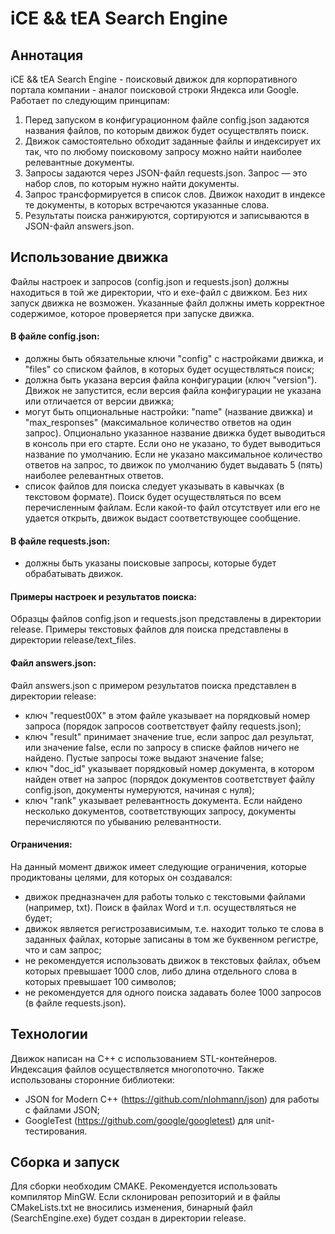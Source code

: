 # iCE && tEA Search Engine

## Аннотация
iCE && tEA Search Engine - поисковый движок для корпоративного портала компании - аналог поисковой строки Яндекса или Google.
Работает по следующим принципам:
1. Перед запуском в конфигурационном файле config.json задаются названия файлов, по которым движок будет осуществлять поиск.
2. Движок самостоятельно обходит заданные файлы и индексирует их так, что по любому поисковому запросу можно найти наиболее релевантные документы.
3. Запросы задаются через JSON-файл requests.json. Запрос — это набор слов, по которым нужно найти документы.
4. Запрос трансформируется в список слов. Движок находит в индексе те документы, в которых встречаются указанные слова.
5. Результаты поиска ранжируются, сортируются и записываются в JSON-файл answers.json.

## Использование движка
Файлы настроек и запросов (config.json и requests.json) должны находиться в той же директории, что и exe-файл с движком. Без них запуск движка не возможен.
Указанные файл должны иметь корректное содержимое, которое проверяется при запуске движка.
#### В файле config.json:
- должны быть обязательные ключи "config" с настройками движка, и "files" со списком файлов, в которых будет осуществляться поиск;
- должна быть указана версия файла конфигурации (ключ "version"). Движок не запустится, если версия файла конфигурации не указана или отличается от версии движка;
- могут быть опциональные настройки: "name" (название движка) и "max_responses" (максимальное количество ответов на один запрос).
  Опционально указанное название движка будет выводиться в консоль при его старте. Если оно не указано, то будет выводиться название по умолчанию.
  Если не указано максимальное количество ответов на запрос, то движок по умолчанию будет выдавать 5 (пять) наиболее релевантных ответов.
- список файлов для поиска следует указывать в кавычках (в текстовом формате). Поиск будет осуществляться по всем перечисленным файлам. Если какой-то файл отсутствует или его не удается открыть, движок выдаст соответствующее сообщение.
#### В файле requests.json:
- должны быть указаны поисковые запросы, которые будет обрабатывать движок.

#### Примеры настроек и результатов поиска:
Образцы файлов config.json и requests.json представлены в директории release. Примеры текстовых файлов для поиска представлены в директории release/text_files.

#### Файл answers.json:
Файл answers.json с примером результатов поиска представлен в директории release: 
- ключ "request00X" в этом файле указывает на порядковый номер запроса (порядок запросов соответствует файлу requests.json);
- ключ "result" принимает значение true, если запрос дал результат, или значение false, если по запросу в списке файлов ничего не найдено. Пустые запросы тоже выдают значение false;
- ключ "doc_id" указывает порядковый номер документа, в котором найден ответ на запрос (порядок документов соответствует файлу config.json, документы нумеруются, начиная с нуля);
- ключ "rank" указывает релевантность документа. Если найдено несколько документов, соответствующих запросу, документы перечисляются по убыванию релевантности.

#### Ограничения:
На данный момент движок имеет следующие ограничения, которые продиктованы целями, для которых он создавался:
- движок предназначен для работы только с текстовыми файлами (например, txt). Поиск в файлах Word и т.п. осуществляться не будет;
- движок является регистрозависимым, т.е. находит только те слова в заданных файлах, которые записаны в том же буквенном регистре, что и сам запрос;
- не рекомендуется использовать движок в текстовых файлах, объем которых превышает 1000 слов, либо длина отдельного слова в которых превышает 100 символов;
- не рекомендуется для одного поиска задавать более 1000 запросов (в файле requests.json).

## Технологии
Движок написан на C++ с использованием STL-контейнеров. 
Индексация файлов осуществляется многопоточно.
Также использованы сторонние библиотеки: 
- JSON for Modern C++ (https://github.com/nlohmann/json) для работы с файлами JSON;
- GoogleTest (https://github.com/google/googletest) для unit-тестирования.

## Сборка и запуск
Для сборки необходим CMAKE. Рекомендуется использовать компилятор MinGW. Если склонирован репозиторий и в файлы CMakeLists.txt не вносились изменения, бинарный файл (SearchEngine.exe) будет создан в директории release.
